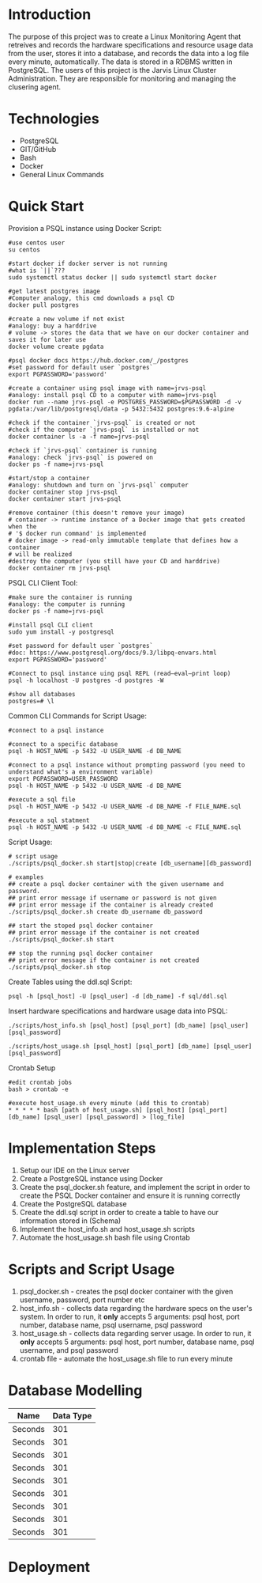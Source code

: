 # Introduction
The purpose of this project was to create a Linux Monitoring Agent that retreives and records the hardware specifications and resource usage data from the user, stores it into a database, and records the data into a log file every minute, automatically. The data is stored in a RDBMS written in PostgreSQL. The users of this project is the Jarvis Linux Cluster Administration. They are responsible for monitoring and managing the clusering agent. 

# Technologies
- PostgreSQL 
- GIT/GitHub
- Bash
- Docker
- General Linux Commands

# Quick Start
Provision a PSQL instance using Docker Script:

```
#use centos user
su centos

#start docker if docker server is not running
#what is `||`???
sudo systemctl status docker || sudo systemctl start docker

#get latest postgres image
#Computer analogy, this cmd downloads a psql CD
docker pull postgres

#create a new volume if not exist
#analogy: buy a harddrive
# volume -> stores the data that we have on our docker container and saves it for later use
docker volume create pgdata

#psql docker docs https://hub.docker.com/_/postgres
#set password for default user `postgres`
export PGPASSWORD='password'

#create a container using psql image with name=jrvs-psql
#analogy: install psql CD to a computer with name=jrvs-psql
docker run --name jrvs-psql -e POSTGRES_PASSWORD=$PGPASSWORD -d -v pgdata:/var/lib/postgresql/data -p 5432:5432 postgres:9.6-alpine

#check if the container `jrvs-psql` is created or not
#check if the computer `jrvs-psql` is installed or not
docker container ls -a -f name=jrvs-psql

#check if `jrvs-psql` container is running
#analogy: check `jrvs-psql` is powered on
docker ps -f name=jrvs-psql

#start/stop a container
#analogy: shutdown and turn on `jrvs-psql` computer
docker container stop jrvs-psql
docker container start jrvs-psql

#remove container (this doesn't remove your image)
# container -> runtime instance of a Docker image that gets created when the 
# '$ docker run command' is implemented
# docker image -> read-only immutable template that defines how a container 
# will be realized
#destroy the computer (you still have your CD and harddrive)
docker container rm jrvs-psql

```

PSQL CLI Client Tool:

```
#make sure the container is running
#analogy: the computer is running
docker ps -f name=jrvs-psql

#install psql CLI client
sudo yum install -y postgresql

#set password for default user `postgres`
#doc: https://www.postgresql.org/docs/9.3/libpq-envars.html
export PGPASSWORD='password'

#Connect to psql instance uing psql REPL (read–eval–print loop)
psql -h localhost -U postgres -d postgres -W

#show all databases
postgres=# \l
```

Common CLI Commands for Script Usage:
```
#connect to a psql instance

#connect to a specific database
psql -h HOST_NAME -p 5432 -U USER_NAME -d DB_NAME

#connect to a psql instance without prompting password (you need to understand what's a environment variable)
export PGPASSWORD=USER_PASSWORD
psql -h HOST_NAME -p 5432 -U USER_NAME -d DB_NAME

#execute a sql file
psql -h HOST_NAME -p 5432 -U USER_NAME -d DB_NAME -f FILE_NAME.sql

#execute a sql statment
psql -h HOST_NAME -p 5432 -U USER_NAME -d DB_NAME -c FILE_NAME.sql
```

Script Usage:

```
# script usage
./scripts/psql_docker.sh start|stop|create [db_username][db_password]

# examples
## create a psql docker container with the given username and password.
## print error message if username or password is not given
## print error message if the container is already created
./scripts/psql_docker.sh create db_username db_password

## start the stoped psql docker container
## print error message if the container is not created
./scripts/psql_docker.sh start

## stop the running psql docker container
## print error message if the container is not created
./scripts/psql_docker.sh stop
```

Create Tables using the ddl.sql Script:

```
psql -h [psql_host] -U [psql_user] -d [db_name] -f sql/ddl.sql
```

Insert hardware specifications and hardware usage data into PSQL:

```
./scripts/host_info.sh [psql_host] [psql_port] [db_name] [psql_user] [psql_password]

./scripts/host_usage.sh [psql_host] [psql_port] [db_name] [psql_user] [psql_password]
```

Crontab Setup

```
#edit crontab jobs
bash > crontab -e

#execute host_usage.sh every minute (add this to crontab)
* * * * * bash [path of host_usage.sh] [psql_host] [psql_port] [db_name] [psql_user] [psql_password] > [log_file]
```

# Implementation Steps

1. Setup our IDE on the Linux server
2. Create a PostgreSQL instance using Docker
3. Create the psql_docker.sh feature, and implement the script in order to create the PSQL Docker container and ensure it is running correctly
4. Create the PostgreSQL database
5. Create the ddl.sql script in order to create a table to have our information stored in (Schema)
6. Implement the host_info.sh and host_usage.sh scripts 
7. Automate the host_usage.sh bash file using Crontab

# Scripts and Script Usage

1. psql_docker.sh - creates the psql docker container with the given username, password, port number etc 
2. host_info.sh - collects data regarding the hardware specs on the user's system. In order to run, it **only** accepts 5 arguments: psql host, port number, database name, psql username, psql password
3. host_usage.sh - collects data regarding server usage. In order to run, it **only** accepts 5 arguments: psql host, port number, database name, psql username, and psql password
4. crontab file - automate the host_usage.sh file to run every minute

# Database Modelling

| Name | Data Type |
| --- | --- |
| Seconds | 301 |
| Seconds | 301 |
| Seconds | 301 |
| Seconds | 301 |
| Seconds | 301 |
| Seconds | 301 |
| Seconds | 301 |
| Seconds | 301 |
| Seconds | 301 |


# Deployment
